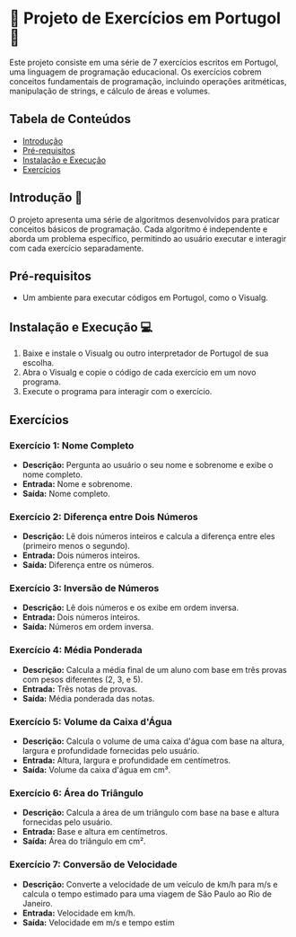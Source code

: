 # 🔅 Projeto de Exercícios em Portugol 🔅

Este projeto consiste em uma série de 7 exercícios escritos em Portugol, uma linguagem de programação educacional. Os exercícios cobrem conceitos fundamentais de programação, incluindo operações aritméticas, manipulação de strings, e cálculo de áreas e volumes.

## Tabela de Conteúdos

- [Introdução](#introdução)
- [Pré-requisitos](#pré-requisitos)
- [Instalação e Execução](#instalação-e-execução)
- [Exercícios](#exercícios)

## Introdução 📃

O projeto apresenta uma série de algoritmos desenvolvidos para praticar conceitos básicos de programação. Cada algoritmo é independente e aborda um problema específico, permitindo ao usuário executar e interagir com cada exercício separadamente.

## Pré-requisitos

- Um ambiente para executar códigos em Portugol, como o Visualg.

## Instalação e Execução 💻

1. Baixe e instale o Visualg ou outro interpretador de Portugol de sua escolha.
2. Abra o Visualg e copie o código de cada exercício em um novo programa.
3. Execute o programa para interagir com o exercício.

## Exercícios

### Exercício 1: Nome Completo

- **Descrição:** Pergunta ao usuário o seu nome e sobrenome e exibe o nome completo.
- **Entrada:** Nome e sobrenome.
- **Saída:** Nome completo.

### Exercício 2: Diferença entre Dois Números

- **Descrição:** Lê dois números inteiros e calcula a diferença entre eles (primeiro menos o segundo).
- **Entrada:** Dois números inteiros.
- **Saída:** Diferença entre os números.

### Exercício 3: Inversão de Números

- **Descrição:** Lê dois números e os exibe em ordem inversa.
- **Entrada:** Dois números inteiros.
- **Saída:** Números em ordem inversa.

### Exercício 4: Média Ponderada

- **Descrição:** Calcula a média final de um aluno com base em três provas com pesos diferentes (2, 3, e 5).
- **Entrada:** Três notas de provas.
- **Saída:** Média ponderada das notas.

### Exercício 5: Volume da Caixa d'Água

- **Descrição:** Calcula o volume de uma caixa d'água com base na altura, largura e profundidade fornecidas pelo usuário.
- **Entrada:** Altura, largura e profundidade em centímetros.
- **Saída:** Volume da caixa d'água em cm³.

### Exercício 6: Área do Triângulo

- **Descrição:** Calcula a área de um triângulo com base na base e altura fornecidas pelo usuário.
- **Entrada:** Base e altura em centímetros.
- **Saída:** Área do triângulo em cm².

### Exercício 7: Conversão de Velocidade

- **Descrição:** Converte a velocidade de um veículo de km/h para m/s e calcula o tempo estimado para uma viagem de São Paulo ao Rio de Janeiro.
- **Entrada:** Velocidade em km/h.
- **Saída:** Velocidade em m/s e tempo estim
